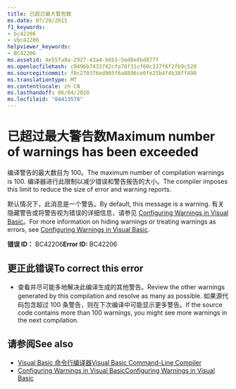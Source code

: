 ```yaml
---
title: 已超过最大警告数
ms.date: 07/20/2015
f1_keywords:
- bc42206
- vbc42206
helpviewer_keywords:
- BC42206
ms.assetid: 4e55fa8a-2927-43a4-b6b1-5ed8e8bd877f
ms.openlocfilehash: c0496b7433742cfa76f31cf60c337f6f2fb9c520
ms.sourcegitcommit: f8c270376ed905f6a8896ce0fe25b4f4b38ff498
ms.translationtype: MT
ms.contentlocale: zh-CN
ms.lasthandoff: 06/04/2020
ms.locfileid: "84413578"
---
```

# <a name="maximum-number-of-warnings-has-been-exceeded"></a><span data-ttu-id="22f35-102">已超过最大警告数</span><span class="sxs-lookup"><span data-stu-id="22f35-102">Maximum number of warnings has been exceeded</span></span>
<span data-ttu-id="22f35-103">编译警告的最大数目为 100。</span><span class="sxs-lookup"><span data-stu-id="22f35-103">The maximum number of compilation warnings is 100.</span></span> <span data-ttu-id="22f35-104">编译器进行此限制以减少错误和警告报告的大小。</span><span class="sxs-lookup"><span data-stu-id="22f35-104">The compiler imposes this limit to reduce the size of error and warning reports.</span></span>  
  
 <span data-ttu-id="22f35-105">默认情况下，此消息是一个警告。</span><span class="sxs-lookup"><span data-stu-id="22f35-105">By default, this message is a warning.</span></span> <span data-ttu-id="22f35-106">有关隐藏警告或将警告视为错误的详细信息，请参见 [Configuring Warnings in Visual Basic](/visualstudio/ide/configuring-warnings-in-visual-basic)。</span><span class="sxs-lookup"><span data-stu-id="22f35-106">For more information on hiding warnings or treating warnings as errors, see [Configuring Warnings in Visual Basic](/visualstudio/ide/configuring-warnings-in-visual-basic).</span></span>  
  
 <span data-ttu-id="22f35-107">**错误 ID：** BC42206</span><span class="sxs-lookup"><span data-stu-id="22f35-107">**Error ID:** BC42206</span></span>  
  
## <a name="to-correct-this-error"></a><span data-ttu-id="22f35-108">更正此错误</span><span class="sxs-lookup"><span data-stu-id="22f35-108">To correct this error</span></span>  
  
- <span data-ttu-id="22f35-109">查看并尽可能多地解决此编译生成的其他警告。</span><span class="sxs-lookup"><span data-stu-id="22f35-109">Review the other warnings generated by this compilation and resolve as many as possible.</span></span> <span data-ttu-id="22f35-110">如果源代码包含超过 100 条警告，则在下次编译中可能显示更多警告。</span><span class="sxs-lookup"><span data-stu-id="22f35-110">If the source code contains more than 100 warnings, you might see more warnings in the next compilation.</span></span>  
  
## <a name="see-also"></a><span data-ttu-id="22f35-111">请参阅</span><span class="sxs-lookup"><span data-stu-id="22f35-111">See also</span></span>

- [<span data-ttu-id="22f35-112">Visual Basic 命令行编译器</span><span class="sxs-lookup"><span data-stu-id="22f35-112">Visual Basic Command-Line Compiler</span></span>](../reference/command-line-compiler/index.md)
- [<span data-ttu-id="22f35-113">Configuring Warnings in Visual Basic</span><span class="sxs-lookup"><span data-stu-id="22f35-113">Configuring Warnings in Visual Basic</span></span>](/visualstudio/ide/configuring-warnings-in-visual-basic)
